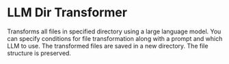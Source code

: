 # LLM Dir Transformer

Transforms all files in specified directory using a large language model. You can specify conditions for file
transformation along with a prompt and which LLM to use. The transformed files are saved in a new directory. The file
structure is preserved.
